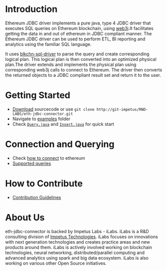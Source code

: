 # Introduction 


Ethereum JDBC driver implements a pure java, type 4 JDBC driver that executes SQL queries on Ethereum blockchain, using [web3j](https://github.com/web3j/web3j).It facilitates getting the data in and out of ethereum in JDBC compliant manner. The Ethereum JDBC driver can be used to  perform ETL, BI reporting and analytics using the familiar SQL language.

It uses [blkchn-sql-driver](http://git-impetus.impetus.co.in/RND-LABS/blkchn-sql-driver) to parse the query and create corresponding logical plan. This logical plan is then converted into an optimized physical plan.The driver extends and implements the physical plan using corresponding web3j calls to connect to Ethereum. The driver then converts the returned objects to a JDBC compliant result set and return it to the user.

# Getting Started

- [Download](http://git-impetus.impetus.co.in/RND-LABS/eth-jdbc-connector/repository/archive.zip?ref=master) sourcecode or use `git clone http://git-impetus/RND-LABS/eth-jdbc-connector.git`
- Navigate to [examples](http://git-impetus.impetus.co.in/RND-LABS/eth-jdbc-connector/tree/master/eth-jdbc-examples) folder
- Check [`Query.java`](http://git-impetus.impetus.co.in/RND-LABS/eth-jdbc-connector/blob/master/eth-jdbc-examples/src/main/java/com/impetus/blkchn/eth/Query.java) and [`Insert.java`](http://git-impetus.impetus.co.in/RND-LABS/eth-jdbc-connector/blob/master/eth-jdbc-examples/src/main/java/com/impetus/blkchn/eth/Insert.java) for quick start

# Connection and Querying

- Check [how to connect](http://git-impetus.impetus.co.in/RND-LABS/eth-jdbc-connector/wikis/how-to-connect) to ethereum
- [Supported queries](http://git-impetus.impetus.co.in/RND-LABS/eth-jdbc-connector/wikis/jdbc-querying)

# How to Contribute

- [Contribution Guidelines](http://git-impetus.impetus.co.in/RND-LABS/eth-jdbc-connector/blob/master/CONTRIBUTING.md)

About Us
========
eth-jdbc-connector is backed by Impetus Labs - iLabs. iLabs is a R&D consulting division of [Impetus Technologies](http://www.impetus.com). iLabs focuses on innovations with next generation technologies and creates practice areas and new products around them. iLabs is actively involved working on blockchain technologies, neural networking, distributed/parallel computing and advanced analytics using spark and big data ecosystem. iLabs is also working on various other Open Source initiatives.
